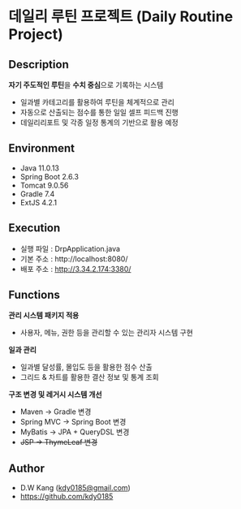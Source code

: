 # 데일리 루틴 프로젝트 (Daily Routine Project)


## Description

**자기 주도적인 루틴**을 **수치 중심**으로 기록하는 시스템
  * 일과별 카테고리를 활용하여 루틴을 체계적으로 관리
  * 자동으로 산출되는 점수를 통한 일일 셀프 피드백 진행
  * 데일리리포트 및 각종 일정 통계의 기반으로 활용 예정


## Environment

* Java 11.0.13
* Spring Boot 2.6.3
* Tomcat 9.0.56
* Gradle 7.4
* ExtJS 4.2.1


## Execution

* 실행 파일 : DrpApplication.java
* 기본 주소 : http://localhost:8080/
* 배포 주소 : http://3.34.2.174:3380/	


## Functions

**관리 시스템 패키지 적용**
  * 사용자, 메뉴, 권한 등을 관리할 수 있는 관리자 시스템 구현

**일과 관리**
  * 일과별 달성률, 몰입도 등을 활용한 점수 산출
  * 그리드 & 차트를 활용한 결산 정보 및 통계 조회

**구조 변경 및 레거시 시스템 개선**
  * Maven → Gradle 변경
  * Spring MVC → Spring Boot 변경
  * MyBatis → JPA + QueryDSL 변경
  * ~~JSP → ThymeLeaf 변경~~


## Author

* D.W Kang (kdy0185@gmail.com)
* https://github.com/kdy0185
